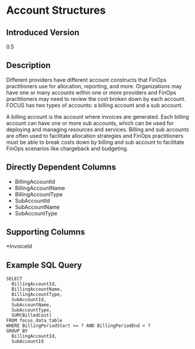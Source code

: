 # Account Structures

## Introduced Version
0.5

## Description

Different providers have different account constructs that FinOps practitioners use for allocation, reporting, and more. Organizations may have one or many accounts within one or more providers and FinOps practitioners may need to review the cost broken down by each account. FOCUS has two types of accounts: a billing account and a sub account.

A billing account is the account where invoices are generated. Each billing account can have one or more sub accounts, which can be used for deploying and managing resources and services. Billing and sub accounts are often used to facilitate allocation strategies and FinOps practitioners must be able to break costs down by billing and sub account to facilitate FinOps scenarios like chargeback and budgeting.

## Directly Dependent Columns
* BillingAccountId
* BillingAccountName
* BillingAccountType
* SubAccountId
* SubAccountName
* SubAccountType

## Supporting Columns
*InvoiceId

## Example SQL Query
```
SELECT
  BillingAccountId,
  BillingAccountName,
  BillingAccountType,
  SubAccountId,
  SubAccountName,
  SubAccountType,
  SUM(BilledCost)
FROM focus_data_table
WHERE BillingPeriodStart >= ? AND BillingPeriodEnd < ?
GROUP BY
  BillingAccountId,
  SubAccountId
```



